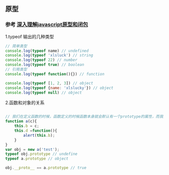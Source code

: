 ## 原型

### 参考 [深入理解javascript原型和闭包](http://www.cnblogs.com/wangfupeng1988/p/3977924.html)

1.typeof 输出的几种类型

```js
// 简单类型
console.log(typeof name) // undefined
console.log(typeof 'xlsluck') // string
console.log(typeof 22) // number
console.log(typeof true) // boolean
// 引用类型
console.log(typeof function(){}) // function

console.log(typeof [1, 2, 3]) // object
console.log(typeof {name: 'xlslucky'}) // object
console.log(typeof null) // object
```

2.函数和对象的关系

```js
```

```js
// 我们在定义函数的时候，函数定义的时候函数本身就会默认有一个prototype的属性，而我们如果用new 运算符来生成一个对象的时候就没有prototype属性，但是这个对于有__proto__属性，指向实例的prototype
function a(c){
    this.b = c;
    this.d =function(){
        alert(this.b);
    }
}
var obj = new a('test');
typeof obj.prototype // undefine
typeof a.prototype // object

obj.__proto__ == a.prototype // true
```
